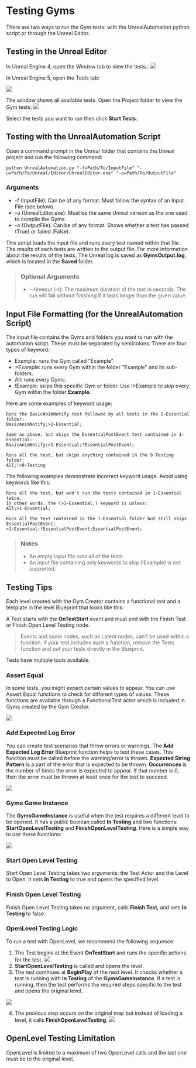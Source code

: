 # Testing Gyms

There are two ways to run the Gym tests: with the UnrealAutomation python script or through the Unreal Editor.

## Testing in the Unreal Editor
In Unreal Engine 4, open the Window tab to view the tests.:
![](../Documentation/Images/UnrealTestAutomationUE4.png)
    
In Unreal Engine 5, open the Tools tab:

![](../Documentation/Images/UnrealTestAutomationUE5.png)

The window shows all available tests. Open the Project folder to view the Gym tests:
![](../Documentation/Images/UnrealAutomationWindow.png)


Select the tests you want to run then click **Start Tests**.

## Testing with the UnrealAutomation Script

Open a command prompt in the Unreal folder that contains the Unreal project and run the following command:

`python UnrealAutomation.py "-f=Path/To/InputFile" "-u=Path/To/Unreal/Editor/UnrealEditor.exe" "-o=Path/To/OutputFile"`

### Arguments

- -f (InputFile): Can be of any format.
Must follow the syntax of an Input File (see below).
- -u (UnrealEditor.exe): Must be the same Unreal version as the one used to compile the Gyms.
- -o (OutputFile): Can be of any format.
Shows whether a test has passed (True) or failed (False).

This script loads the input file and runs every test named within that file. The results of each tests are written to the output file. For more information about the results of the tests, The Unreal log is saved as **GymsOutput.log**, which is located in the **Saved** folder.

>### Optional Arguments
>- --timeout (-t): The maximum duration of the test in seconds. The run will fail without finishing if it lasts longer than the given value.

## Input File Formatting (for the UnrealAutomation Script)

The input file contains the Gyms and folders you want to run with the automation script. These must be separated by semicolons. There are four types of keyword:

- Example: runs the Gym called "Example".
- \>Example: runs every Gym within the folder "Example" and its sub-folders.
- All: runs every Gyms.
- !Example: skips this specific Gym or folder. Use !\>Example to skip every Gym within the folder **Example**.

Here are some examples of keyword usage:

    Runs the BasicAnimNotify test followed by all tests in the 1-Essential folder:
    BasicAnimNotify;>1-Essential;

    Same as above, but skips the EssentialPostEvent test contained in 1-Essential:
    BasicAnimNotify;>1-Essential;!EssentialPostEvent;

    Runs all the test, but skips anything contained in the 9-Testing folder:    
    All;!>9-Testing



The following examples demonstrate incorrect keyword usage. Avoid using keywords like this:

    Runs all the test, but won't run the tests contained in 1-Essential twice. 
    In other words, the (>1-Essential;) keyword is usless:   
    All;>1-Essential;

    Runs all the text contained in the 1-Essential folder but still skips EssentialPostEvent:
    >1-Essential;!EssentialPostEvent;EssentialPostEvent;



>### Notes
>- An empty input file runs all of the tests.
>- An input file containing only keywords to skip (!Example) is not supported.

## Testing Tips

Each level created with the Gym Creator contains a functional test and a template in the level Blueprint that looks like this:

[](../Documentation/Images/UnrealTestTemplate.png)

A Test starts with the **OnTestStart** event and must end with the Finish Test or Finish Open Level Testing node.

> Events and some nodes, such as Latent nodes, can't be used within a function. If your test includes such a function, remove the Tests function and put your tests directly in the Blueprint.

Tests have multiple tools available. 

### Assert Equal

In some tests, you might expect certain values to appear. You can use Assert Equal functions to check for different types of values. These functions are available through a FunctionalTest actor which is included in Gyms created by the Gym Creator.

![](../Documentation/Images/UnrealAssertEqual.png)

### Add Expected Log Error
You can create test scenarios that throw errors or warnings. The **Add Expected Log Error** Blueprint function helps to test these cases. This function must be called before the warning/error is thrown. **Expected String Pattern** is a part of the error that is expected to be thrown. **Occurrences** is the number of times the error is expected to appear. If that number is 0, then the error must be thrown at least once for the test to succeed.

![](../Documentation/Images/UnrealAddExpectedLogError.png)

### Gyms Game Instance
The **GymsGameInstance** is useful when the test requires a different level to be opened. It has 
a public boolean called **In Testing** and two functions: **StartOpenLevelTesting** and **FinishOpenLevelTesting**. Here is a simple way to use these functions:

![](../Documentation/Images/UnrealStartOpenLevelTesting.png)

### Start Open Level Testing
Start Open Level Testing takes two arguments: the Test Actor and the Level to Open. It sets **In Testing** to true and opens the specified level.

### Finish Open Level Testing
Finish Open Level Testing takes no argument, calls **Finish Test**, and sets **In Testing** to false.

### OpenLevel Testing Logic
To run a test with OpenLevel, we recommend the following sequence:
1. The Test begins at the Event **OnTestStart** and runs the specific actions for the test.
![](../Documentation/Images/UnrealOpenLevelTestExampleOnTestStart.png)
2. **StartOpenLevelTesting** is called and opens the level.
3. The test continues at **BeginPlay** of the next level. It checks whether a test is running with **In Testing** of the **GymsGameInstance**. If a test is running, then the test performs the required steps specific to the test and opens the original level.

![](../Documentation/Images/UnrealOpenLevelTestExampleOtherLevel.png)

4. The previous step occurs on the original map but instead of loading a level, it calls **FinishOpenLevelTesting**.
![](../Documentation/Images/UnrealOpenLevelTestExampleFinishTesting.png)

## OpenLevel Testing Limitation
OpenLevel is limited to a maximum of two OpenLevel calls and the last one must be to the original level.